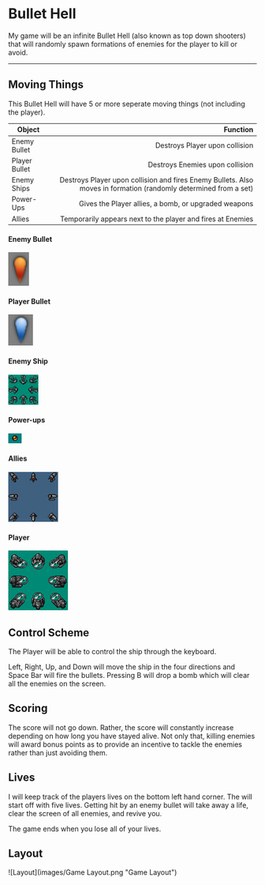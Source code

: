 # Bullet Hell
My game will be an infinite Bullet Hell (also known as top down shooters) that will randomly spawn formations of enemies for the player to kill or avoid.

----

## Moving Things
This Bullet Hell will have 5 or more seperate moving things (not including the player).

| Object        | Function                                                                                                         |
| --------------| ----------------------------------------------------------------------------------------------------------------:|
| Enemy Bullet  | Destroys Player upon collision 										   |
| Player Bullet | Destroys Enemies upon collision 										   |
| Enemy Ships   | Destroys Player upon collision and fires Enemy Bullets. Also moves in formation (randomly determined from a set) |
| Power-Ups     | Gives the Player allies, a bomb, or upgraded weapons 								   |
| Allies        | Temporarily appears next to the player and fires at Enemies							   |

#### Enemy Bullet
![Enemy Bullet](images/EnemyBullet.png "Enemy Bullet")

#### Player Bullet
![Player Bullet](images/PlayerBullet.png "Player Bullet")

#### Enemy Ship
![Enemy Ship](images/Enemy.png "Enemy Ship")

#### Power-ups
![Power-up](images/Powerup.png "Power-up")

#### Allies
![Allies](images/Allies.png "Allies")

#### Player
![Player](images/Player.png "Player Ship")

## Control Scheme
The Player will be able to control the ship through the keyboard.

Left, Right, Up, and Down will move the ship in the four directions and Space Bar will fire the bullets.
Pressing B will drop a bomb which will clear all the enemies on the screen.

## Scoring
The score will not go down. Rather, the score will constantly increase depending on how long you have stayed alive. Not only that, killing enemies will award bonus points as to provide an incentive to tackle the enemies rather than just avoiding them.

## Lives
I will keep track of the players lives on the bottom left hand corner. The will start off with five lives. Getting hit by an enemy bullet will take away a life, clear the screen of all enemies, and revive you.

The game ends when you lose all of your lives.

## Layout

![Layout](images/Game Layout.png "Game Layout")

